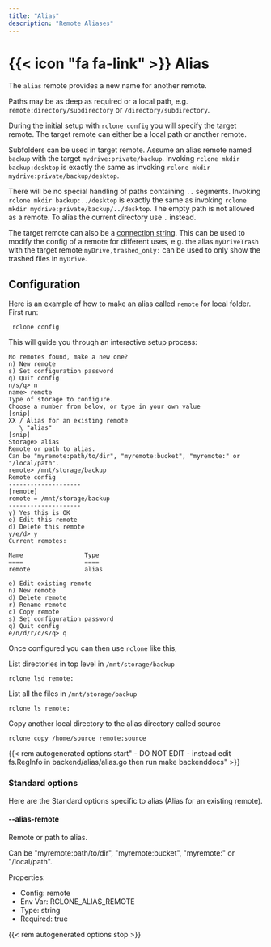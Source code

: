 ```yaml
---
title: "Alias"
description: "Remote Aliases"
---
```


# {{< icon "fa fa-link" >}} Alias

The `alias` remote provides a new name for another remote.

Paths may be as deep as required or a local path, 
e.g. `remote:directory/subdirectory` or `/directory/subdirectory`.

During the initial setup with `rclone config` you will specify the target
remote. The target remote can either be a local path or another remote.

Subfolders can be used in target remote. Assume an alias remote named `backup`
with the target `mydrive:private/backup`. Invoking `rclone mkdir backup:desktop`
is exactly the same as invoking `rclone mkdir mydrive:private/backup/desktop`.

There will be no special handling of paths containing `..` segments.
Invoking `rclone mkdir backup:../desktop` is exactly the same as invoking
`rclone mkdir mydrive:private/backup/../desktop`.
The empty path is not allowed as a remote. To alias the current directory
use `.` instead.

The target remote can also be a [connection string](/docs/#connection-strings). 
This can be used to modify the config of a remote for different uses, e.g.
the alias  `myDriveTrash` with the target remote `myDrive,trashed_only:` 
can be used to only show the trashed files in `myDrive`.

## Configuration

Here is an example of how to make an alias called `remote` for local folder.
First run:

     rclone config

This will guide you through an interactive setup process:

```
No remotes found, make a new one?
n) New remote
s) Set configuration password
q) Quit config
n/s/q> n
name> remote
Type of storage to configure.
Choose a number from below, or type in your own value
[snip]
XX / Alias for an existing remote
   \ "alias"
[snip]
Storage> alias
Remote or path to alias.
Can be "myremote:path/to/dir", "myremote:bucket", "myremote:" or "/local/path".
remote> /mnt/storage/backup
Remote config
--------------------
[remote]
remote = /mnt/storage/backup
--------------------
y) Yes this is OK
e) Edit this remote
d) Delete this remote
y/e/d> y
Current remotes:

Name                 Type
====                 ====
remote               alias

e) Edit existing remote
n) New remote
d) Delete remote
r) Rename remote
c) Copy remote
s) Set configuration password
q) Quit config
e/n/d/r/c/s/q> q
```

Once configured you can then use `rclone` like this,

List directories in top level in `/mnt/storage/backup`

    rclone lsd remote:

List all the files in `/mnt/storage/backup`

    rclone ls remote:

Copy another local directory to the alias directory called source

    rclone copy /home/source remote:source

{{< rem autogenerated options start" - DO NOT EDIT - instead edit fs.RegInfo in backend/alias/alias.go then run make backenddocs" >}}
### Standard options

Here are the Standard options specific to alias (Alias for an existing remote).

#### --alias-remote

Remote or path to alias.

Can be "myremote:path/to/dir", "myremote:bucket", "myremote:" or "/local/path".

Properties:

- Config:      remote
- Env Var:     RCLONE_ALIAS_REMOTE
- Type:        string
- Required:    true

{{< rem autogenerated options stop >}}
